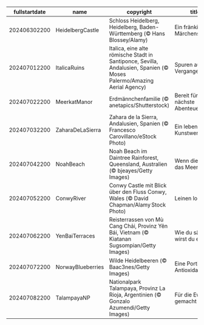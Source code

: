 |fullstartdate|name|copyright|title|image|
|--|--|--|--|--|
202406302200|HeidelbergCastle|Schloss Heidelberg, Heidelberg, Baden-Württemberg (© Hans Blossey/Alamy)|Ein fränkisches Märchenschloss|![](/de-DE/2024/07/202406302200HeidelbergCastle.jpg)|
202407012200|ItalicaRuins|Italica, eine alte römische Stadt in Santiponce, Sevilla, Andalusien, Spanien (© Moses Palermo/Amazing Aerial Agency)|Spuren aus der Vergangenheit|![](/de-DE/2024/07/202407012200ItalicaRuins.jpg)|
202407022200|MeerkatManor|Erdmännchenfamilie (© anetapics/Shutterstock)|Bereit für das nächste Abenteuer?|![](/de-DE/2024/07/202407022200MeerkatManor.jpg)|
202407032200|ZaharaDeLaSierra|Zahara de la Sierra, Andalusien, Spanien (© Francesco Carovillano/eStock Photo)|Ein lebendiges Kunstwerk|![](/de-DE/2024/07/202407032200ZaharaDeLaSierra.jpg)|
202407042200|NoahBeach|Noah Beach im Daintree Rainforest, Queensland, Australien (© bjeayes/Getty Images)|Wenn die Küste das Meer küsst|![](/de-DE/2024/07/202407042200NoahBeach.jpg)|
202407052200|ConwyRiver|Conwy Castle mit Blick über den Fluss Conwy, Wales (© David Chapman/Alamy Stock Photo)|Leinen los!|![](/de-DE/2024/07/202407052200ConwyRiver.jpg)|
202407062200|YenBaiTerraces|Reisterrassen von Mù Cang Chải, Provinz Yên Bái, Vietnam (© Kiatanan Sugsompian/Getty Images)|Wie du säst, so wirst du ernten.|![](/de-DE/2024/07/202407062200YenBaiTerraces.jpg)|
202407072200|NorwayBlueberries|Wilde Heidelbeeren (© Baac3nes/Getty Images)|Eine Portion Antioxidantien|![](/de-DE/2024/07/202407072200NorwayBlueberries.jpg)|
202407082200|TalampayaNP|Nationalpark Talampaya, Provinz La Rioja, Argentinien (© Gonzalo Azumendi/Getty Images)|Für die Ewigkeit gemacht|![](/de-DE/2024/07/202407082200TalampayaNP.jpg)|
